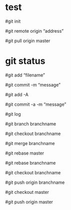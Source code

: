 # test
#git init

#git remote origin “address”

#git pull origin master

# git status

#git add “filename”

#git commit -m “message”

#git add  -A

#git commit -a -m “message”

#git log

#git branch branchname

#git checkout branchname

#git merge branchname

#git rebase master

#git rebase branchname

#git checkout branchname

#git push origin branchname

#git checkout master

#git push origin master



